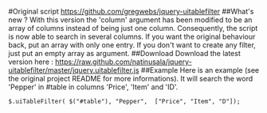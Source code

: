 #Original script
https://github.com/gregwebs/jquery-uitablefilter
##What's new ?
With this version the 'column' argument has been modified to be an array of columns instead of being just one column.
Consequently, the script is now able to search in several columns. If you want the original behaviour back, put an array with only one entry.
If you don't want to create any filter, just put an empty array as argument.
##Download
Download the latest version here : https://raw.github.com/natinusala/jquery-uitablefilter/master/jquery.uitablefilter.js
##Example
Here is an example (see the original project README for more informations). It will search the word 'Pepper' in #table in columns 'Price', 'Item' and 'ID'.
```
$.uiTableFilter( $("#table"), "Pepper",  ["Price", "Item", "D"]);
```